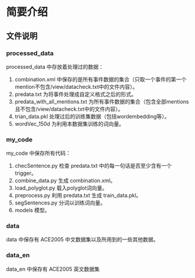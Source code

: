 # 简要介绍

## 文件说明

### processed_data

processed_data 中存放着处理过的数据：
1. combination.xml 中保存的是所有事件数据的集合（只取一个事件的第一个mention不包含/view/datacheck.txt中的文件内容）。
2. predata.txt 为将事件处理成自定义格式之后的形式。
3. predata_with_all_mentions.txt 为所有事件数据的集合（包含全部mentions且不包含/view/datacheck.txt中的文件内容）。
4. trian_data.pkl 处理过后的训练集数据（包括wordembedding等）。
5. wordVec_150d 为利用本数据集训练的词向量。

### my_code

my_code 中保存所有代码：
1. checSentence.py 检查 predata.txt 中的每一句话是否至少含有一个trigger。
2. combine_data.py 生成 combination.xml。
3. load_polyglot.py 载入polyglot词向量。
4. preprocess.py 利用 predata.txt 生成 train_data.pkl。
5. segSentences.py 分词以训练词向量。
6. models 模型。

### data

data 中保存有 ACE2005 中文数据集以及所用到的一些其他数据。

### data_en

data_en 中保存有 ACE2005 英文数据集
